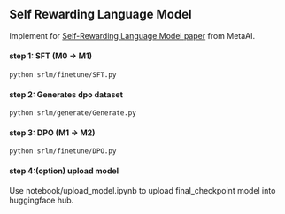 ## Self Rewarding Language Model

Implement for [Self-Rewarding Language Model paper](https://arxiv.org/abs/2401.10020) from MetaAI.

#### step 1: SFT (M0 -> M1)
```
python srlm/finetune/SFT.py
```
#### step 2: Generates dpo dataset 
```
python srlm/generate/Generate.py
```
#### step 3: DPO (M1 -> M2)
```
python srlm/finetune/DPO.py
```

#### step 4:(option) upload model
Use notebook/upload_model.ipynb to upload final_checkpoint model into huggingface hub.





